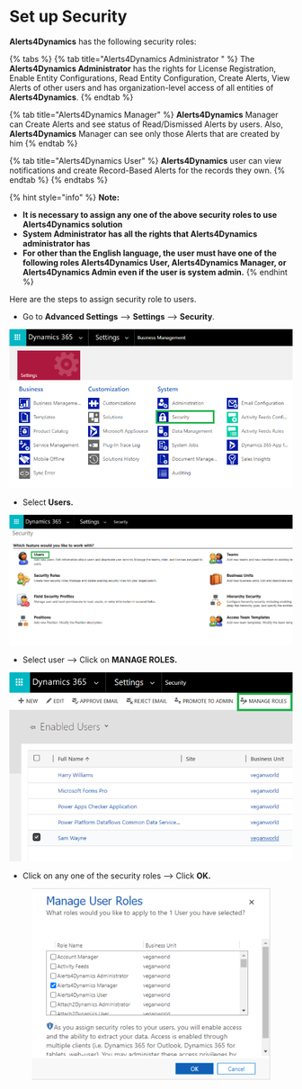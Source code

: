 # Set up Security

**Alerts4Dynamics** has the following security roles:

{% tabs %}
{% tab title="Alerts4Dynamics Administrator " %}
The **Alerts4Dynamics Administrator** has the rights for License Registration, Enable Entity Configurations, Read Entity Configuration, Create Alerts, View Alerts of other users and has organization-level access of all entities of **Alerts4Dynamics**.
{% endtab %}

{% tab title="Alerts4Dynamics Manager" %}
**Alerts4Dynamics** Manager can Create Alerts and see status of Read/Dismissed Alerts by users. Also, **Alerts4Dynamics** Manager can see only those Alerts that are created by him
{% endtab %}

{% tab title="Alerts4Dynamics User" %}
**Alerts4Dynamics** user can view notifications and create Record-Based Alerts for the records they own.
{% endtab %}
{% endtabs %}

{% hint style="info" %}
**Note:**&#x20;

* **It is necessary to assign any one of the above security roles to use Alerts4Dynamics solution**
* **System Administrator has all the rights that Alerts4Dynamics administrator has**
* **For other than the English language, the user must have one of the following roles Alerts4Dynamics User, Alerts4Dynamics Manager, or Alerts4Dynamics Admin even if the user is system admin.**
{% endhint %}

Here are the steps to assign security role to users.

* Go to **Advanced Settings** --> **Settings** --> **Security**.

![](../../.gitbook/assets/aa.png)

* Select **Users.**

![](<../../.gitbook/assets/bb (3).png>)

* Select user --> Click on **MANAGE ROLES.**

![](<../../.gitbook/assets/11 (10).png>)

* Click on any one of the security roles --> Click **OK.**

<figure><img src="../../.gitbook/assets/4 (20).png" alt=""><figcaption></figcaption></figure>
